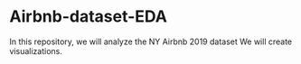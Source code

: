 # Airbnb-dataset-EDA
In this repository, we will analyze the NY  Airbnb 2019 dataset 
We will create visualizations.
